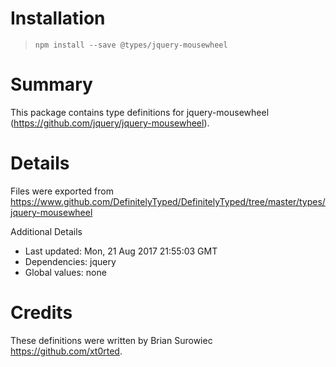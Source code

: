 # Installation
> `npm install --save @types/jquery-mousewheel`

# Summary
This package contains type definitions for jquery-mousewheel (https://github.com/jquery/jquery-mousewheel).

# Details
Files were exported from https://www.github.com/DefinitelyTyped/DefinitelyTyped/tree/master/types/jquery-mousewheel

Additional Details
 * Last updated: Mon, 21 Aug 2017 21:55:03 GMT
 * Dependencies: jquery
 * Global values: none

# Credits
These definitions were written by Brian Surowiec <https://github.com/xt0rted>.
